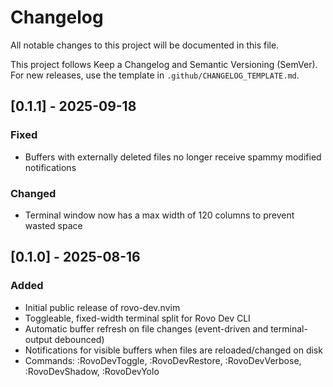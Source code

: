 # Changelog

All notable changes to this project will be documented in this file.

This project follows Keep a Changelog and Semantic Versioning (SemVer). For new releases, use the template in `.github/CHANGELOG_TEMPLATE.md`.

## [0.1.1] - 2025-09-18
### Fixed
- Buffers with externally deleted files no longer receive spammy modified notifications
### Changed
- Terminal window now has a max width of 120 columns to prevent wasted space

## [0.1.0] - 2025-08-16
### Added
- Initial public release of rovo-dev.nvim
- Toggleable, fixed-width terminal split for Rovo Dev CLI
- Automatic buffer refresh on file changes (event-driven and terminal-output debounced)
- Notifications for visible buffers when files are reloaded/changed on disk
- Commands: :RovoDevToggle, :RovoDevRestore, :RovoDevVerbose, :RovoDevShadow, :RovoDevYolo

